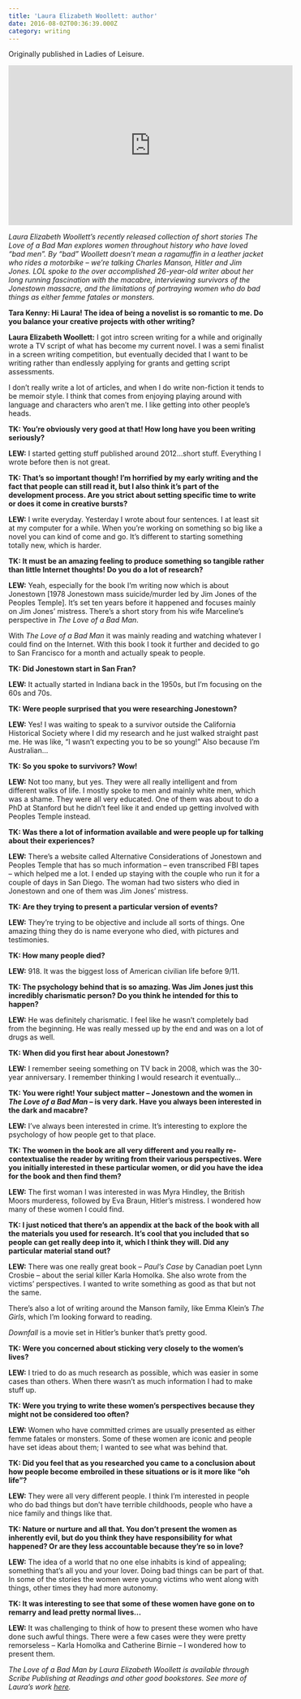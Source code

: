 ```yaml
---
title: 'Laura Elizabeth Woollett: author'
date: 2016-08-02T00:36:39.000Z
category: writing
---
```

Originally published in Ladies of Leisure.

<iframe width="560" height="315" src="https://www.youtube.com/embed/LydZ0_3aoyw" frameborder="0" allow="autoplay; encrypted-media" allowfullscreen></iframe>

_Laura Elizabeth Woollett’s recently released collection of short stories The Love of a Bad Man explores women throughout history who have loved “bad men”. By “bad” Woollett doesn’t mean a ragamuffin in a leather jacket who rides a motorbike – we’re talking Charles Manson, Hitler and Jim Jones. LOL spoke to the over accomplished 26-year-old writer about her long running fascination with the macabre, interviewing survivors of the Jonestown massacre, and the limitations of portraying women who do bad things as either femme fatales or monsters._

**Tara Kenny: Hi Laura! The idea of being a novelist is so romantic to me. Do you balance your creative projects with other writing?**

**Laura Elizabeth Woollett:** I got intro screen writing for a while and originally wrote a TV script of what has become my current novel. I was a semi finalist in a screen writing competition, but eventually decided that I want to be writing rather than endlessly applying for grants and getting script assessments.

I don’t really write a lot of articles, and when I do write non-fiction it tends to be memoir style. I think that comes from enjoying playing around with language and characters who aren’t me. I like getting into other people’s heads. 

**TK: You’re obviously very good at that! How long have you been writing seriously?**

**LEW:** I started getting stuff published around 2012...short stuff. Everything I wrote before then is not great.

**TK: That’s so important though! I’m horrified by my early writing and the fact that people can still read it, but I also think it’s part of the development process. Are you strict about setting specific time to write or does it come in creative bursts?**

**LEW:** I write everyday. Yesterday I wrote about four sentences. I at least sit at my computer for a while. When you’re working on something so big like a novel you can kind of come and go. It’s different to starting something totally new, which is harder. 

**TK: It must be an amazing feeling to produce something so tangible rather than little Internet thoughts! Do you do a lot of research?**

**LEW:** Yeah, especially for the book I’m writing now which is about Jonestown \[1978 Jonestown mass suicide/murder led by Jim Jones of the Peoples Temple]. It’s set ten years before it happened and focuses mainly on Jim Jones’ mistress. There’s a short story from his wife Marceline’s perspective in _The Love of a Bad Man_.

With _The Love of a Bad Man_ it was mainly reading and watching whatever I could find on the Internet. With this book I took it further and decided to go to San Francisco for a month and actually speak to people. 

**TK: Did Jonestown start in San Fran?**

**LEW:** It actually started in Indiana back in the 1950s, but I’m focusing on the 60s and 70s.

**TK: Were people surprised that you were researching Jonestown?**

**LEW:** Yes! I was waiting to speak to a survivor outside the California Historical Society where I did my research and he just walked straight past me. He was like, “I wasn’t expecting you to be so young!” Also because I’m Australian...

**TK: So you spoke to survivors? Wow!**

**LEW:** Not too many, but yes. They were all really intelligent and from different walks of life. I mostly spoke to men and mainly white men, which was a shame. They were all very educated. One of them was about to do a PhD at Stanford but he didn’t feel like it and ended up getting involved with Peoples Temple instead. 

**TK: Was there a lot of information available and were people up for talking about their experiences?**

**LEW:** There’s a website called Alternative Considerations of Jonestown and Peoples Temple that has so much information – even transcribed FBI tapes – which helped me a lot. I ended up staying with the couple who run it for a couple of days in San Diego. The woman had two sisters who died in Jonestown and one of them was Jim Jones’ mistress. 

**TK: Are they trying to present a particular version of events?**

**LEW:** They’re trying to be objective and include all sorts of things. One amazing thing they do is name everyone who died, with pictures and testimonies. 

**TK: How many people died?**

**LEW:** 918. It was the biggest loss of American civilian life before 9/11. 

**TK: The psychology behind that is so amazing. Was Jim Jones just this incredibly charismatic person? Do you think he intended for this to happen?**

**LEW:** He was definitely charismatic. I feel like he wasn’t completely bad from the beginning. He was really messed up by the end and was on a lot of drugs as well. 

**TK: When did you first hear about Jonestown?**

**LEW:** I remember seeing something on TV back in 2008, which was the 30-year anniversary. I remember thinking I would research it eventually...

**TK: You were right! Your subject matter – Jonestown and the women in _The Love of a Bad Man_ – is very dark. Have you always been interested in the dark and macabre?**

**LEW:** I’ve always been interested in crime. It’s interesting to explore the psychology of how people get to that place.

**TK: The women in the book are all very different and you really re-contextualise the reader by writing from their various perspectives. Were you initially interested in these particular women, or did you have the idea for the book and then find them?**

**LEW:** The first woman I was interested in was Myra Hindley, the British Moors murderess, followed by Eva Braun, Hitler’s mistress. I wondered how many of these women I could find. 

**TK: I just noticed that there’s an appendix at the back of the book with all the materials you used for research. It’s cool that you included that so people can get really deep into it, which I think they will. Did any particular material stand out?**

**LEW:** There was one really great book – _Paul’s Case_ by Canadian poet Lynn Crosbie – about the serial killer Karla Homolka. She also wrote from the victims’ perspectives. I wanted to write something as good as that but not the same.

There’s also a lot of writing around the Manson family, like Emma Klein’s _The Girls_, which I’m looking forward to reading. 

_Downfall_ is a movie set in Hitler’s bunker that’s pretty good.

**TK: Were you concerned about sticking very closely to the women’s lives?**

**LEW:** I tried to do as much research as possible, which was easier in some cases than others. When there wasn’t as much information I had to make stuff up. 

**TK: Were you trying to write these women’s perspectives because they might not be considered too often?**

**LEW:** Women who have committed crimes are usually presented as either femme fatales or monsters. Some of these women are iconic and people have set ideas about them; I wanted to see what was behind that. 

**TK: Did you feel that as you researched you came to a conclusion about how people become embroiled in these situations or is it more like “oh life”?**

**LEW:** They were all very different people. I think I’m interested in people who do bad things but don’t have terrible childhoods, people who have a nice family and things like that. 

**TK: Nature or nurture and all that. You don’t present the women as inherently evil, but do you think they have responsibility for what happened? Or are they less accountable because they’re so in love?**

**LEW:** The idea of a world that no one else inhabits is kind of appealing; something that’s all you and your lover. Doing bad things can be part of that. In some of the stories the women were young victims who went along with things, other times they had more autonomy.

**TK: It was interesting to see that some of these women have gone on to remarry and lead pretty normal lives...**

**LEW:** It was challenging to think of how to present these women who have done such awful things. There were a few cases were they were pretty remorseless – Karla Homolka and Catherine Birnie – I wondered how to present them.

_The Love of a Bad Man by Laura Elizabeth Woollett is available through Scribe Publishing at Readings and other good bookstores. See more of Laura’s work [here](https://lauraelizabethwoollett.com/)._
